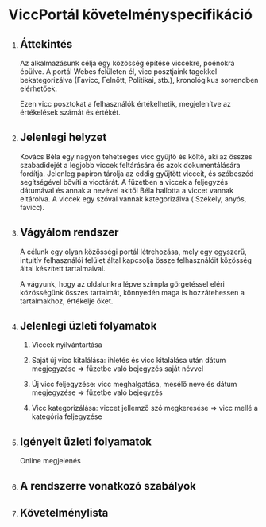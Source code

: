 # ViccPortál követelményspecifikáció

1. Áttekintés
   -
   Az alkalmazásunk célja egy közösség építése viccekre, poénokra épülve. A portál Webes felületen él, vicc posztjaink tagekkel bekategorizálva (Favicc, Felnőtt, Politikai, stb.), kronológikus sorrendben elérhetőek.

   Ezen vicc posztokat a felhasználók értékelhetik, megjelenítve az értékelések számát és értékét.

2. Jelenlegi helyzet 
   -
   Kovács Béla egy nagyon tehetséges vicc gyűjtő és költő, aki az összes szabadidejét a legjobb viccek feltárására és azok dokumentálására fordítja. Jelenleg papíron tárolja az eddig gyűjtött vicceit, és szóbeszéd segítségével bővíti a vicctárát. A füzetben a viccek a feljegyzés dátumával és annak a nevével akitől Béla hallotta a viccet vannak eltárolva. A viccek egy szóval vannak kategorizálva ( Székely, anyós, favicc).

2. Vágyálom rendszer
   -
   A célunk egy olyan közösségi portál létrehozása,
   mely egy egyszerű, intuitív felhasználói 
   felület által kapcsolja össze felhasználóit
   közösség által készített tartalmaival.

   A vágyunk, hogy az oldalunkra lépve szimpla görgetéssel
   eléri közösségünk összes tartalmát, könnyedén maga is
   hozzátehessen a tartalmakhoz, értékelje őket.



3. Jelenlegi üzleti folyamatok
   -
   1. Viccek nyilvántartása

   2. Saját új vicc kitalálása: ihletés és vicc kitalálása után dátum megjegyzése => füzetbe való bejegyzés saját névvel

   3. Új vicc feljegyzése: vicc meghalgatása, mesélő neve és dátum megjegyzése => füzetbe való bejegyzés

   4. Vicc kategorizálása: viccet jellemző szó megkeresése => vicc mellé a kategória feljegyzése

5. Igényelt üzleti folyamatok
   - 
   Online megjelenés

6. A rendszerre vonatkozó szabályok
   -

7. Követelménylista
   -
